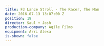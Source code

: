 ```yaml
---
title: F3 Lance Stroll - The Racer, The Man
date: 2016-07-13 13:07:00 Z
position: 19
director: Saul + Josh
production-company: Agile Films
equipment: Arri Alexa
is-shown: false
---
```


